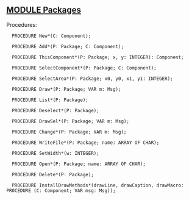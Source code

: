 
## [MODULE Packages](https://github.com/io-core/Mod/blob/main/Packages.Mod)

Procedures:

```
  PROCEDURE New*(C: Component);
```
```
  PROCEDURE Add*(P: Package; C: Component);
```
```
  PROCEDURE ThisComponent*(P: Package; x, y: INTEGER): Component;
```
```
  PROCEDURE SelectComponent*(P: Package; C: Component);
```
```
  PROCEDURE SelectArea*(P: Package; x0, y0, x1, y1: INTEGER);
```
```
  PROCEDURE Draw*(P: Package; VAR m: Msg);
```
```
  PROCEDURE List*(P: Package);
```
```
  PROCEDURE Deselect*(P: Package);
```
```
  PROCEDURE DrawSel*(P: Package; VAR m: Msg);
```
```
  PROCEDURE Change*(P: Package; VAR m: Msg);
```
```
  PROCEDURE WriteFile*(P: Package; name: ARRAY OF CHAR);
```
```
  PROCEDURE SetWidth*(w: INTEGER);
```
```
  PROCEDURE Open*(P: Package; name: ARRAY OF CHAR);
```
```
  PROCEDURE Delete*(P: Package);
```
```
  PROCEDURE InstallDrawMethods*(drawLine, drawCaption, drawMacro: PROCEDURE (C: Component; VAR msg: Msg));
```
